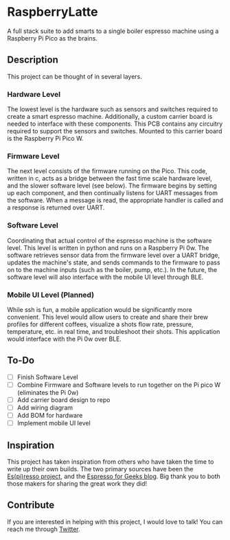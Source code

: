 # RaspberryLatte

A full stack suite to add smarts to a single boiler espresso machine using a Raspberry Pi Pico as the brains. 

## Description

This project can be thought of in several layers. 
### Hardware Level
The lowest level is the hardware such as sensors and switches required to create a smart espresso machine. Additionally, a custom carrier board is needed to interface with these components. This PCB contains any circuitry required to support the sensors and switches. Mounted to this carrier board is the Raspberry Pi Pico W. 
### Firmware Level
The next level consists of the firmware running on the Pico. This code, written in c, acts as a bridge between the fast time scale hardware level, and the slower software level (see below). The firmware begins by setting up each component, and then continually listens for UART messages from the software. When a message is read, the appropriate handler is called and a response is returned over UART.
### Software Level
Coordinating that actual control of the espresso machine is the software level. This level is written in python and runs on a Raspberry Pi 0w. The software retrieves sensor data from the firmware level over a UART bridge, updates the machine's state, and sends commands to the firmware to pass on to the machine inputs (such as the boiler, pump, etc.). In the future, the software level will also interface with the mobile UI level through BLE.
### Mobile UI Level (Planned)
While ssh is fun, a mobile application would be significantly more convenient. This level would allow users to create and share their brew profiles for different coffees, visualize a shots flow rate, pressure, temperature, etc. in real time, and troubleshoot their shots. This application would interface with the Pi 0w over BLE.

## To-Do
- [ ] Finish Software Level
- [ ] Combine Firmware and Software levels to run together on the Pi pico W (eliminates the Pi 0w)
- [ ] Add carrier board design to repo
- [ ] Add wiring diagram
- [ ] Add BOM for hardware
- [ ] Implement mobile UI level

## Inspiration
This project has taken inspiration from others who have taken the time to write up their own builds. The two primary sources have been the [Es(pi)resso project](https://home-automations.net/project-coffee-espiresso-machine/), and the [Espresso for Geeks blog](http://espresso-for-geeks.kalaf.net/features/). Big thank you to both those makers for sharing the great work they did!

## Contribute
If you are interested in helping with this project, I would love to talk! You can reach me through [Twitter](https://twitter.com/hallboyone "Richard Hall").
